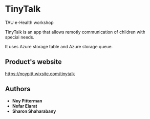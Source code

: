 # TinyTalk
TAU e-Health workshop

TinyTalk is an app that allows remotly communication of children with special needs.

It uses Azure storage table and Azure storage queue.

## Product's website
https://noypitt.wixsite.com/tinytalk

## Authors

* **Noy Pitterman**
* **Nofar Elarat**
* **Sharon Shaharabany**
